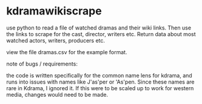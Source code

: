 # kdramawikiscrape
use python to read a file of watched dramas and their wiki links. Then use the links to scrape for the cast, director, writers etc. Return data about most watched actors, writers, producers etc. 

view the file dramas.csv for the example format. 

note of bugs / requirements: 

the code is written specifically for the common name lens for kdrama, and runs into issues with names like J'as'per or 'As'pen. Since these names are rare in Kdrama, I ignored it. If this were to be scaled up to work for western media, changes would need to be made. 
